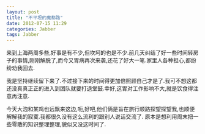 ```yaml
---
layout: post
title: "不平坦的魔都路"
date: 2012-07-15 11:29
categories: Jabber
tags: Jabber
---
```

<!--more-->

来到上海两周多些,好事是有不少,但坎坷的也是不少.前几天纠结了好一些时间转房子的事情,刚刚解脱了,而今又胃病再次来袭,还花了好大一笔.家里人各种担心,都纷纷劝我回去.

我是坚持继续留下来了.不过接下来的时间得更加倍照顾自己才是了.我可不想这都还没真真正正的进入到团队就要打退堂鼓.幸好,这胃对工作影响不大,就是饮食得注意再注意.

今天大泡和某鸡也远飘来这边,呃,好吧,他们俩是旨在旅行顺路探望探望我,也顺便解解我的寂寞.我都很久没有这么流利的跟别人说话交流了. 原本是想利用周末把一些零散的知识整理整理,貌似又没这时间了.